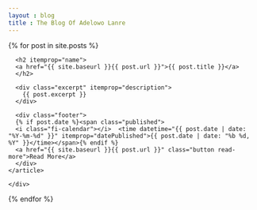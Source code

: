 ```yaml
---
layout : blog
title : The Blog Of Adelowo Lanre
---
```


<div class="container">

<div class="row">
<div class="col-md-12" id="recent">

  {% for post in site.posts %}
  
  <div class="col-md-4 post-grid">
    <article itemscope itemtype="http://schema.org/Article">

      <h2 itemprop="name">
      <a href="{{ site.baseurl }}{{ post.url }}">{{ post.title }}</a>
      </h2>

      <div class="excerpt" itemprop="description">
        {{ post.excerpt }}
      </div>
      
      <div class="footer">
      {% if post.date %}<span class="published">
      <i class="fi-calendar"></i>  <time datetime="{{ post.date | date: "%Y-%m-%d" }}" itemprop="datePublished">{{ post.date | date: "%b %d, %Y" }}</time></span>{% endif %}
      <a href="{{ site.baseurl }}{{ post.url }}" class="button read-more">Read More</a>
      </div>
    </article>
    
    </div>
  {% endfor %}
 
</div>
</div>
</div>
